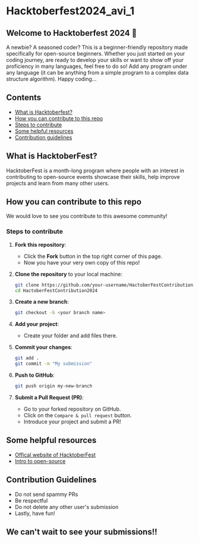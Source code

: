 # Hacktoberfest2024_avi_1
## Welcome to Hacktoberfest 2024 🎃
A newbie? A seasoned coder? This is a beginner-friendly repository made specifically for open-source beginners. Whether you just started on your coding journey, are ready to develop your skills or want to show off your proficiency in many languages, feel free to do so! Add any program under any language (it can be anything from a simple program to a complex data structure algorithm). Happy coding...

## Contents
- [What is Hacktoberfest?](#-what-is-hacktoberfest)
- [How you can contribute to this repo](#-how-to-contribute-to-this-repo)
- [Steps to contribute](#-steps-to-contribute-)
- [Some helpful resources](#-some-helpful-resources)
- [Contribution guidelines](#-contribution-guidelines)

## What is HacktoberFest?
HacktoberFest is a month-long program where people with an interest in contributing to open-source events showcase their skills, help improve projects and learn from many other users.

## How you can contribute to this repo
We would love to see you contribute to this awesome community!

### Steps to contribute
1. **Fork this repository**: 
   - Click the **Fork** button in the top right corner of this page.
   - Now you have your very own copy of this repo!
  
2. **Clone the repository** to your local machine:
   ```bash
   git clone https://github.com/your-username/HactoberFestContribution2024.git
   cd HactoberFestContribution2024
   ```
3. **Create a new branch**:
   ```bash
   git checkout -b <your branch name>
   ```
4. **Add your project**:
   - Create your folder and add files there.
5. **Commit your changes**:
   ```bash
   git add .
   git commit -m "My submission"
   ```
6. **Push to GitHub**:
   ```bash
   git push origin my-new-branch
   ```
7. **Submit a Pull Request (PR)**:
   - Go to your forked repository on GitHub.
   - Click on the `Compare & pull request` button.
   - Introduce your project and submit a PR!

## Some helpful resources
   - [Offical website of HacktoberFest](https://hacktoberfest.com)
   - [Intro to open-source](https://www.digitalocean.com/community/tutorial-series/an-introduction-to-open-source)

## Contribution Guidelines
  - Do not send spammy PRs
  - Be respectful
  - Do not delete any other user's submission
  - Lastly, have fun!

## We can't wait to see your submissions!!

